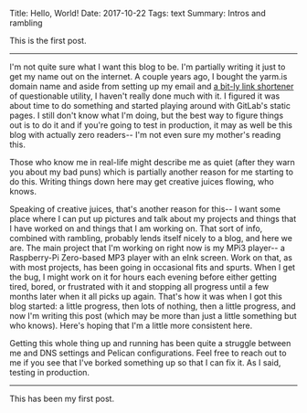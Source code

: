 Title: Hello, World!
Date: 2017-10-22
Tags: text
Summary: Intros and rambling

This is the first post.

----

I'm not quite sure what I want this blog to be.
I'm partially writing it just to get my name out on the internet.
A couple years ago, I bought the yarm.is domain name and aside from setting up my email and [a bit-ly link shortener](http://yarm.is/1PkCBWA) of questionable utility, I haven't really done much with it.
I figured it was about time to do something and started playing around with GitLab's static pages.
I still don't know what I'm doing, but the best way to figure things out is to do it and if you're going to test in production, it may as well be this blog with actually zero readers-- I'm not even sure my mother's reading this.

Those who know me in real-life might describe me as quiet (after they warn you about my bad puns) which is partially another reason for me starting to do this.
Writing things down here may get creative juices flowing, who knows.

Speaking of creative juices, that's another reason for this-- I want some place where I can put up pictures and talk about my projects and things that I have worked on and things that I am working on.
That sort of info, combined with rambling, probably lends itself nicely to a blog, and here we are.
The main project that I'm working on right now is my MPi3 player-- a Raspberry-Pi Zero-based MP3 player with an eInk screen.
Work on that, as with most projects, has been going in occasional fits and spurts.
When I get the bug, I might work on it for hours each evening before either getting tired, bored, or frustrated with it and stopping all progress until a few months later when it all picks up again.
That's how it was when I got this blog started: a little progress, then lots of nothing, then a little progress, and now I'm writing this post (which may be more than just a little something but who knows).
Here's hoping that I'm a little more consistent here.

Getting this whole thing up and running has been quite a struggle between me and DNS settings and Pelican configurations.
Feel free to reach out to me if you see that I've borked something up so that I can fix it.
As I said, testing in production.

----

This has been my first post.

